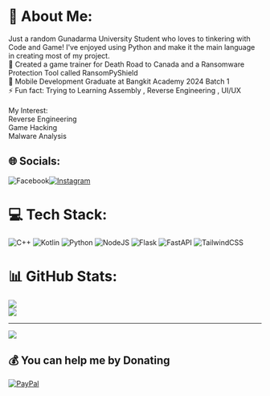 # 💫 About Me:
Just a random Gunadarma University Student who loves to tinkering with Code and Game! I've enjoyed using Python and make it the main language in creating most of my project.<br>🔭 Created a game trainer for Death Road to Canada and a Ransomware Protection Tool called RansomPyShield<br>🌱 Mobile Development Graduate at Bangkit Academy 2024 Batch 1<br>⚡ Fun fact: Trying to Learning Assembly , Reverse Engineering , UI/UX<br><br>My Interest:<br>Reverse Engineering<br>Game Hacking<br>Malware Analysis


## 🌐 Socials:
![Facebook](https://img.shields.io/badge/Facebook-%231877F2.svg?logo=Facebook&logoColor=white)[![Instagram](https://img.shields.io/badge/Instagram-%23E4405F.svg?logo=Instagram&logoColor=white)](https://instagram.com/dev.nthnl) 

# 💻 Tech Stack:
![C++](https://img.shields.io/badge/c++-%2300599C.svg?style=flat&logo=c%2B%2B&logoColor=white) ![Kotlin](https://img.shields.io/badge/kotlin-%237F52FF.svg?style=flat&logo=kotlin&logoColor=white) ![Python](https://img.shields.io/badge/python-3670A0?style=flat&logo=python&logoColor=ffdd54) ![NodeJS](https://img.shields.io/badge/node.js-6DA55F?style=flat&logo=node.js&logoColor=white) ![Flask](https://img.shields.io/badge/flask-%23000.svg?style=flat&logo=flask&logoColor=white) ![FastAPI](https://img.shields.io/badge/FastAPI-005571?style=flat&logo=fastapi) ![TailwindCSS](https://img.shields.io/badge/tailwindcss-%2338B2AC.svg?style=flat&logo=tailwind-css&logoColor=white)
# 📊 GitHub Stats:
![](https://github-readme-streak-stats.herokuapp.com/?user=XiAnzheng-ID&theme=rose&hide_border=false)<br/>
![](https://github-readme-stats.vercel.app/api/top-langs/?username=XiAnzheng-ID&theme=rose&hide_border=false&include_all_commits=true&count_private=false&layout=compact)

---
[![](https://visitcount.itsvg.in/api?id=XiAnzheng-ID&icon=0&color=5)](https://visitcount.itsvg.in)

## 💰 You can help me by Donating
[![PayPal](https://img.shields.io/badge/PayPal-00457C?style=for-the-badge&logo=paypal&logoColor=white)](https://paypal.me/XiAnzeng) 
